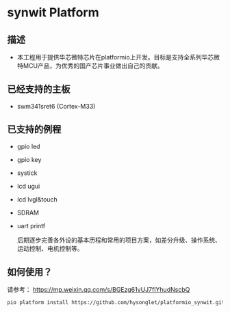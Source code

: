 # synwit Platform

## 描述

- 本工程用于提供华芯微特芯片在platformio上开发。目标是支持全系列华芯微特MCU产品，为优秀的国产芯片事业做出自己的贡献。

## 已经支持的主板
* swm341sret6 (Cortex-M33)

## 已支持的例程

- gpio led

- gpio key

- systick

- lcd ugui

- lcd lvgl&touch

- SDRAM

- uart printf

  后期逐步完善各外设的基本历程和常用的项目方案，如差分升级、操作系统、运动控制、电机控制等。

## 如何使用？

请参考： https://mp.weixin.qq.com/s/BGEzg61vUJ7flYhudNscbQ

```bash
pio platform install https://github.com/hysonglet/platformio_synwit.git
```

